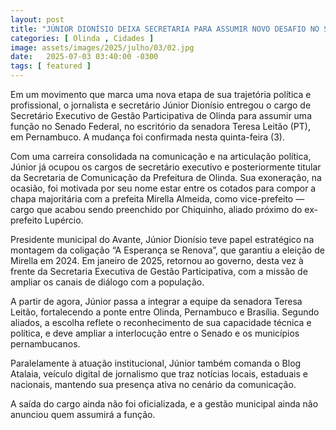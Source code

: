 ```yaml
---
layout: post
title: "JÚNIOR DIONÍSIO DEIXA SECRETARIA PARA ASSUMIR NOVO DESAFIO NO SENADO"
categories: [ Olinda , Cidades ]
image: assets/images/2025/julho/03/02.jpg
date:   2025-07-03 03:40:00 -0300
tags: [ featured ]
---
```

Em um movimento que marca uma nova etapa de sua trajetória política e profissional, o jornalista e secretário Júnior Dionísio entregou o cargo de Secretário Executivo de Gestão Participativa de Olinda para assumir uma função no Senado Federal, no escritório da senadora Teresa Leitão (PT), em Pernambuco. A mudança foi confirmada nesta quinta-feira (3).

Com uma carreira consolidada na comunicação e na articulação política, Júnior já ocupou os cargos de secretário executivo e posteriormente titular da Secretaria de Comunicação da Prefeitura de Olinda. Sua exoneração, na ocasião, foi motivada por seu nome estar entre os cotados para compor a chapa majoritária com a prefeita Mirella Almeida, como vice-prefeito — cargo que acabou sendo preenchido por Chiquinho, aliado próximo do ex-prefeito Lupércio.

Presidente municipal do Avante, Júnior Dionísio teve papel estratégico na montagem da coligação “A Esperança se Renova”, que garantiu a eleição de Mirella em 2024. Em janeiro de 2025, retornou ao governo, desta vez à frente da Secretaria Executiva de Gestão Participativa, com a missão de ampliar os canais de diálogo com a população.

A partir de agora, Júnior passa a integrar a equipe da senadora Teresa Leitão, fortalecendo a ponte entre Olinda, Pernambuco e Brasília. Segundo aliados, a escolha reflete o reconhecimento de sua capacidade técnica e política, e deve ampliar a interlocução entre o Senado e os municípios pernambucanos.

Paralelamente à atuação institucional, Júnior também comanda o Blog Atalaia, veículo digital de jornalismo que traz notícias locais, estaduais e nacionais, mantendo sua presença ativa no cenário da comunicação.

A saída do cargo ainda não foi oficializada, e a gestão municipal ainda não anunciou quem assumirá a função.